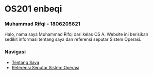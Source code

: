 # OS201 enbeqi
### Muhammad Rifqi - 1806205621

Halo, nama saya Muhammad Rifqi dari kelas OS A.
Website ini berisikan sedikit informasi tentang saya dan referensi seputar Sistem Operasi.

### Navigasi
* [Tentang Saya](./)
* [Referensi Seputar Sistem Operasi](URLs/)

